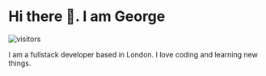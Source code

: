 # Hi there 👋.  I am George

![visitors](https://git-visitors.gkampitakis.vercel.app/api/homepage)

I am a fullstack developer based in London. I love coding and learning new things. 
